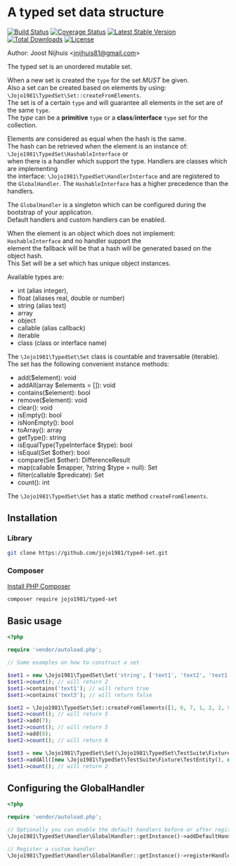 A typed set data structure
=====================

[![Build Status](https://travis-ci.com/jojo1981/typed-set.svg?branch=master)](https://travis-ci.com/jojo1981/typed-set)
[![Coverage Status](https://coveralls.io/repos/github/jojo1981/typed-set/badge.svg)](https://coveralls.io/github/jojo1981/typed-set)
[![Latest Stable Version](https://poser.pugx.org/jojo1981/typed-set/v/stable)](https://packagist.org/packages/jojo1981/typed-set)
[![Total Downloads](https://poser.pugx.org/jojo1981/typed-set/downloads)](https://packagist.org/packages/jojo1981/typed-set)
[![License](https://poser.pugx.org/jojo1981/typed-set/license)](https://packagist.org/packages/jojo1981/typed-set)

Author: Joost Nijhuis <[jnijhuis81@gmail.com](mailto:jnijhuis81@gmail.com)>

The typed set is an unordered mutable set.

When a new set is created the `type` for the set *MUST* be given.  
Also a set can be created based on elements by using: `\Jojo1981\TypedSet\Set::createFromElements`.  
The set is of a certain `type` and will guarantee all elements in the set are of the same `type`.  
The *type* can be a **primitive** `type` or a **class**/**interface** `type` set for the collection.

Elements are considered as equal when the hash is the same.  
The hash can be retrieved when the element is an instance of: `\Jojo1981\TypedSet\HashableInterface` or  
when there is a handler which support the type. Handlers are classes which are implementing  
the interface: `\Jojo1981\TypedSet\HandlerInterface` and are registered to the `GlobalHandler`.
The `HashableInterface` has a higher precedence than the handlers.

The `GlobalHandler` is a singleton which can be configured during the bootstrap of your application.  
Default handlers and custom handlers can be enabled.

When the element is an object which does not implement: `HashableInterface` and no handler support the  
element the fallback will be that a hash will be generated based on the object hash.  
This Set will be a set which has unique object instances.

Available types are:

- int (alias integer),
- float (aliases real, double or number)
- string (alias text)
- array
- object
- callable (alias callback)
- iterable
- class (class or interface name)

The `\Jojo1981\TypedSet\Set` class is countable and traversable (iterable).  
The set has the following convenient instance methods:

- add($element): void
- addAll(array $elements = []): void
- contains($element): bool
- remove($element): void
- clear(): void
- isEmpty(): bool
- isNonEmpty(): bool
- toArray(): array
- getType(): string
- isEqualType(TypeInterface $type): bool
- isEqual(Set $other): bool
- compare(Set $other): DifferenceResult
- map(callable $mapper, ?string $type = null): Set
- filter(callable $predicate): Set
- count(): int

The `\Jojo1981\TypedSet\Set` has a static method `createFromElements`.

## Installation

### Library

```bash
git clone https://github.com/jojo1981/typed-set.git
```

### Composer

[Install PHP Composer](https://getcomposer.org/doc/00-intro.md)

```bash
composer require jojo1981/typed-set
```

## Basic usage

```php
<?php

require 'vendor/autoload.php';

// Some examples on how to construct a set

$set1 = new \Jojo1981\TypedSet\Set('string', ['text1', 'text2', 'text1']);
$set1->count(); // will return 2
$set1->contains('text1'); // will return true
$set1->contains('text3'); // will return false

$set2 = \Jojo1981\TypedSet\Set::createFromElements([1, 6, 7, 1, 2, 2, 9]);
$set2->count(); // will return 5
$set2->add(7);
$set2->count(); // will return 5
$set2->add(8);
$set2->count(); // will return 6

$set3 = new \Jojo1981\TypedSet\Set(\Jojo1981\TypedSet\TestSuite\Fixture\InterfaceTestEntity::class);
$set3->addAll([new \Jojo1981\TypedSet\TestSuite\Fixture\TestEntity(), new \Jojo1981\TypedSet\TestSuite\Fixture\TestEntityBase()]);
$set1->count(); // will return 2
```

## Configuring the GlobalHandler
```php
<?php

require 'vendor/autoload.php';

// Optionally you can enable the default handlers before or after registering your own handlers.
\Jojo1981\TypedSet\Handler\GlobalHandler::getInstance()->addDefaultHandlers();

// Register a custom handler
\Jojo1981\TypedSet\Handler\GlobalHandler::getInstance()->registerHandler(new \Jojo1981\TypedSet\TestSuite\Fixture\PersonHandler());

```
 